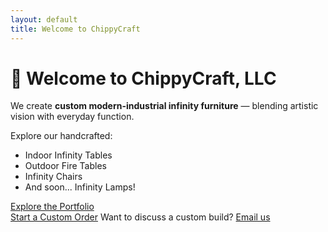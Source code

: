 ```yaml
---
layout: default
title: Welcome to ChippyCraft
---
```


# 👋 Welcome to ChippyCraft, LLC

We create **custom modern-industrial infinity furniture** — blending artistic vision with everyday function.

Explore our handcrafted:

- Indoor Infinity Tables  
- Outdoor Fire Tables  
- Infinity Chairs  
- And soon... Infinity Lamps!


[Explore the Portfolio](portfolio.html)  
[Start a Custom Order](products.html)
Want to discuss a custom build? [Email us](mailto:mychippycraft@gmail.com)

